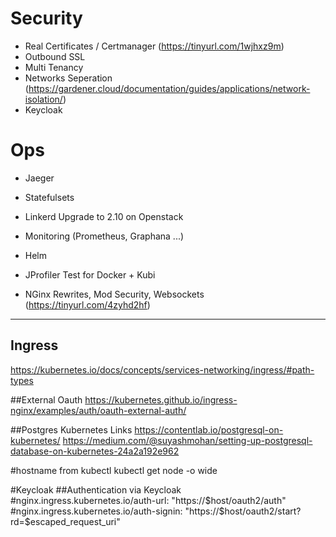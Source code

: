 # Security
- Real Certificates / Certmanager (https://tinyurl.com/1wjhxz9m)
- Outbound SSL
- Multi Tenancy
- Networks Seperation (https://gardener.cloud/documentation/guides/applications/network-isolation/)
- Keycloak

# Ops 
- Jaeger
- Statefulsets
- Linkerd Upgrade to 2.10 on Openstack

- Monitoring (Prometheus, Graphana ...)
- Helm 

- JProfiler Test for Docker + Kubi
- NGinx Rewrites, Mod Security, Websockets (https://tinyurl.com/4zyhd2hf)

---
## Ingress
https://kubernetes.io/docs/concepts/services-networking/ingress/#path-types

##External Oauth
https://kubernetes.github.io/ingress-nginx/examples/auth/oauth-external-auth/

##Postgres Kubernetes Links
https://contentlab.io/postgresql-on-kubernetes/
https://medium.com/@suyashmohan/setting-up-postgresql-database-on-kubernetes-24a2a192e962

#hostname from kubectl
kubectl get node -o wide

#Keycloak
##Authentication via Keycloak
#nginx.ingress.kubernetes.io/auth-url: "https://$host/oauth2/auth"
#nginx.ingress.kubernetes.io/auth-signin: "https://$host/oauth2/start?rd=$escaped_request_uri"

